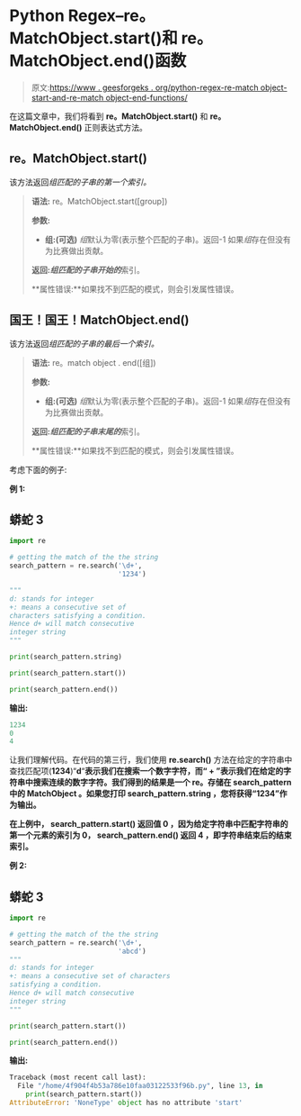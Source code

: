 # Python Regex–re。MatchObject.start()和 re。MatchObject.end()函数

> 原文:[https://www . geesforgeks . org/python-regex-re-match object-start-and-re-match object-end-functions/](https://www.geeksforgeeks.org/python-regex-re-matchobject-start-and-re-matchobject-end-functions/)

在这篇文章中，我们将看到 **re。MatchObject.start()** 和 **re。MatchObject.end()** 正则表达式方法。

## re。MatchObject.start()

该方法返回*组匹配的子串的第一个索引。*

> **语法:** re。MatchObject.start([group])
> 
> **参数:**
> 
> *   **组:(可选)** *组*默认为零(表示整个匹配的子串)。返回-1 如果*组*存在但没有为比赛做出贡献。
> 
> **返回:*组匹配的子串开始的***索引。
> 
> **属性错误:**如果找不到匹配的模式，则会引发属性错误。

## 国王！国王！MatchObject.end()

该方法返回*组匹配的子串的最后一个索引。*

> **语法:** re。match object . end([组])
> 
> **参数:**
> 
> *   **组:(可选)** *组*默认为零(表示整个匹配的子串)。返回-1 如果*组*存在但没有为比赛做出贡献。
> 
> **返回:*组匹配的子串末尾的***索引。
> 
> **属性错误:**如果找不到匹配的模式，则会引发属性错误。

考虑下面的例子:

**例 1:**

## 蟒蛇 3

```py
import re

# getting the match of the the string
search_pattern = re.search('\d+',
                           '1234')

""" 
d: stands for integer
+: means a consecutive set of 
characters satisfying a condition. 
Hence d+ will match consecutive 
integer string 
"""

print(search_pattern.string)

print(search_pattern.start())

print(search_pattern.end())
```

**输出:**

```py
1234
0
4
```

让我们理解代码。在代码的第三行，我们使用 **re.search()** 方法在给定的字符串中查找匹配项(**1234**)“**d**“**表示我们在搜索一个数字字符，而“ **+** ”表示我们在给定的字符串中搜索连续的数字字符。我们得到的结果是一个 **re。存储在 search_pattern 中的 MatchObject** 。如果您打印 **search_pattern.string** ，您将获得“1234”作为输出。**

**在上例中， **search_pattern.start()** 返回值 **0** ，因为给定字符串中匹配字符串的第一个元素的索引为 0， **search_pattern.end()** 返回 **4** ，即字符串结束后的结束索引。**

****例 2:****

## **蟒蛇 3**

```py
import re

# getting the match of the the string
search_pattern = re.search('\d+',
                           'abcd')
""" 
d: stands for integer
+: means a consecutive set of characters 
satisfying a condition. 
Hence d+ will match consecutive 
integer string 
"""

print(search_pattern.start())

print(search_pattern.end())
```

****输出:****

```py
Traceback (most recent call last):
  File "/home/4f904f4b53a786e10faa03122533f96b.py", line 13, in 
    print(search_pattern.start())
AttributeError: 'NoneType' object has no attribute 'start' 
```
